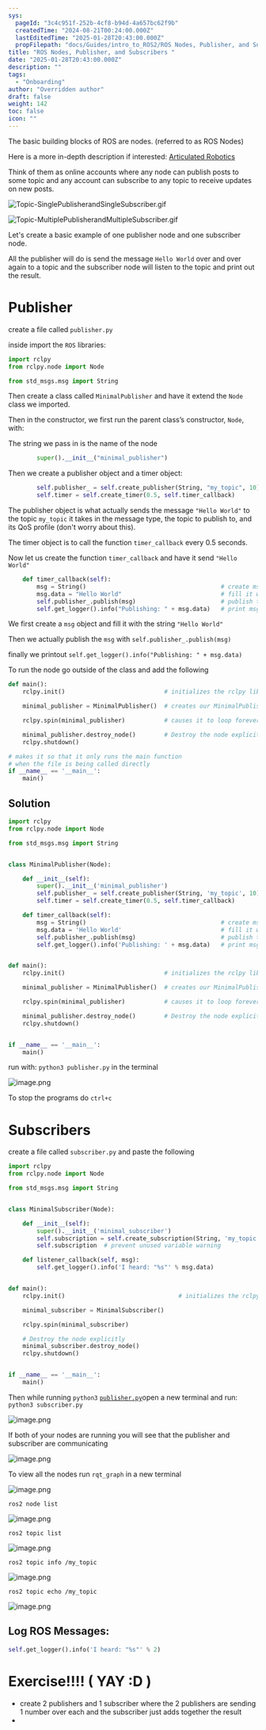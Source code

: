 ```yaml
---
sys:
  pageId: "3c4c951f-252b-4cf8-b94d-4a657bc62f9b"
  createdTime: "2024-08-21T00:24:00.000Z"
  lastEditedTime: "2025-01-28T20:43:00.000Z"
  propFilepath: "docs/Guides/intro_to_ROS2/ROS Nodes, Publisher, and Subscribers .md"
title: "ROS Nodes, Publisher, and Subscribers "
date: "2025-01-28T20:43:00.000Z"
description: ""
tags:
  - "Onboarding"
author: "Overridden author"
draft: false
weight: 142
toc: false
icon: ""
---
```


The basic building blocks of ROS are nodes. (referred to as ROS Nodes)

Here is a more in-depth description if interested: [Articulated Robotics](https://articulatedrobotics.xyz/tutorials/ready-for-ros/ros-overview#2-nodes)

Think of them as online accounts where any node can publish posts to some topic and any account can subscribe to any topic to receive updates on new posts.

![Topic-SinglePublisherandSingleSubscriber.gif](https://docs.ros.org/en/humble/_images/Topic-SinglePublisherandSingleSubscriber.gif)

![Topic-MultiplePublisherandMultipleSubscriber.gif](https://docs.ros.org/en/humble/_images/Topic-MultiplePublisherandMultipleSubscriber.gif)

Let's create a basic example of one publisher node and one subscriber node.

All the publisher will do is send the message `Hello World` over and over again to a topic and the subscriber node will listen to the topic and print out the result.

# Publisher

create a file called `publisher.py` 

inside import the `ROS` libraries:

```python
import rclpy
from rclpy.node import Node

from std_msgs.msg import String
```

Then create a class called `MinimalPublisher` and have it extend the `Node` class we imported.

Then in the constructor, we first run the parent class’s constructor, `Node`, with:

The string we pass in is the name of the node

```python
        super().__init__("minimal_publisher")
```

Then we create a publisher object and a timer object:

```python
        self.publisher_ = self.create_publisher(String, "my_topic", 10)
        self.timer = self.create_timer(0.5, self.timer_callback)
```

The publisher object is what actually sends the message `"Hello World"` to the topic `my_topic` it takes in the message type, the topic to publish to, and its QoS profile (don't worry about this).

The timer object is to call the function `timer_callback` every 0.5 seconds.

Now let us create the function `timer_callback` and have it send `"Hello World"`

```python
    def timer_callback(self):
        msg = String()                                      # create msg object
        msg.data = "Hello World"                            # fill it with data
        self.publisher_.publish(msg)                        # publish the message
        self.get_logger().info("Publishing: " + msg.data)   # print msg
```

We first create a `msg` object and fill it with the string `"Hello World"`

Then we actually publish the `msg` with `self.publisher_.publish(msg)`

finally we printout `self.get_logger().info("Publishing: " + msg.data)`

To run the node go outside of the class and add the following

```python
def main():
    rclpy.init()                            # initializes the rclpy library

    minimal_publisher = MinimalPublisher()  # creates our MinimalPublisher object

    rclpy.spin(minimal_publisher)           # causes it to loop forever

    minimal_publisher.destroy_node()        # Destroy the node explicitly
    rclpy.shutdown()

# makes it so that it only runs the main function
# when the file is being called directly
if __name__ == '__main__': 
    main()
```

## Solution

```python
import rclpy
from rclpy.node import Node

from std_msgs.msg import String


class MinimalPublisher(Node):

    def __init__(self):
        super().__init__('minimal_publisher')
        self.publisher_ = self.create_publisher(String, 'my_topic', 10)
        self.timer = self.create_timer(0.5, self.timer_callback)

    def timer_callback(self):
        msg = String()                                      # create msg object
        msg.data = 'Hello World'                            # fill it with data
        self.publisher_.publish(msg)                        # publish the message
        self.get_logger().info('Publishing: ' + msg.data)   # print msg


def main():
    rclpy.init()                            # initializes the rclpy library

    minimal_publisher = MinimalPublisher()  # creates our MinimalPublisher object

    rclpy.spin(minimal_publisher)           # causes it to loop forever

    minimal_publisher.destroy_node()        # Destroy the node explicitly
    rclpy.shutdown()


if __name__ == '__main__':
    main()
```

run with: `python3 publisher.py` in the terminal

![image.png](https://prod-files-secure.s3.us-west-2.amazonaws.com/d518164a-d88e-44d1-a4ee-3adb3bd8bce0/9214accb-ad5b-44f1-a31c-b3167c59138b/image.png?X-Amz-Algorithm=AWS4-HMAC-SHA256&X-Amz-Content-Sha256=UNSIGNED-PAYLOAD&X-Amz-Credential=ASIAZI2LB466V4M25QQ4%2F20250408%2Fus-west-2%2Fs3%2Faws4_request&X-Amz-Date=20250408T200840Z&X-Amz-Expires=3600&X-Amz-Security-Token=IQoJb3JpZ2luX2VjEAQaCXVzLXdlc3QtMiJGMEQCIDNgSEDFkGZeWqj1YtYrX3RCb1hrRcWTBW7aghzWhTOrAiAh1yJOCVe8yw%2FFrbMocWY3alCACE3j9AQio0X2vYSteSr%2FAwh8EAAaDDYzNzQyMzE4MzgwNSIMluWMxJ%2B6iLzC0iRmKtwD6fZPEZA43oAEYjfgbdHL3%2FBfBtsP0t6scDcLO9xh9EWLK%2BzLfkix4wtNsVQkcivTBFVSq3WrPPKd6JtJ3zJUYtjc1XTFIEh7IZcHteMbjWdikZsYpLqHwRop311F3XdVdzOC3BqkKjscDqMI47a4PzNOfzonvvkBS4q5CRRWn45t4MarA2%2FQtjHOnSnt92UtGwsHlzYcqGgQic%2BGJdfHQPIE24qPRiX8LabWtbzHkO6Voys2zLJy%2FwquuYEQP93eoOvgQaW9CFegEfiES6yVsZURnvGbQx579k61fDWLLwozKQDYRu4j3EfdRj3rdUIOxWWRsN%2B6lpRxcjjTCtPkdFBxLutd9xK9bXZzXkvVAdRRPTXvG2U4QWGjbI7ky6bijozs9eEpeSS%2Ba0De2uRxdg91JlJjQ3jhqNk1QHKo%2FS9bIoMsJFfeJFnWRSp2vV9U7gNFGlx2vzsW%2BTVLN37dipnLxDiZRO5U8Qk6%2BTaaZ3cT6ghmmUUSefopmENbiop6tYh1xDf%2BrRrm6ycKxpy8xp9PpZWVNoPDMpiLPQ10Uaniht%2FJC7FaYO2ET4uiw95eRanXE4%2FsmxM4t%2FrY1v6NmWPB%2FvgWpFcCyG%2F51xihwNsRmbNLMV18hXBHGqowmu%2FVvwY6pgFyWhM67I6lzUBf6pvnMAebwwChM4RhkMSOPEHAYWuh7boOBqjDXMZpOQMrVFg7o3aeL6fNBZKQfA4yjXp7rohhfXa7KMjp8xl5csUNiE0uoX1oE9tD%2FKzbKZrH4pWLkXlVbsTkWRnioo6HJoF%2FYX3klWRPLNWxys9F7%2BM8WoPNmXQpQR5miCdFDYPTr7P6PkFIyoZG%2Fo%2Fsa%2FmzKP2HND%2FKZnXH1OQU&X-Amz-Signature=828c2ad12e7e618ffdbc228b0ffe6849ed0626e2d6df1acd722df2f4068c3f54&X-Amz-SignedHeaders=host&x-id=GetObject)

To stop the programs do `ctrl+c`

# Subscribers

create a file called `subscriber.py` and paste the following

```python
import rclpy
from rclpy.node import Node

from std_msgs.msg import String


class MinimalSubscriber(Node):

    def __init__(self):
        super().__init__('minimal_subscriber')
        self.subscription = self.create_subscription(String, 'my_topic', self.listener_callback, 10)
        self.subscription  # prevent unused variable warning

    def listener_callback(self, msg):
        self.get_logger().info('I heard: "%s"' % msg.data)


def main():
    rclpy.init()                                # initializes the rclpy library

    minimal_subscriber = MinimalSubscriber()

    rclpy.spin(minimal_subscriber)

    # Destroy the node explicitly
    minimal_subscriber.destroy_node()
    rclpy.shutdown()


if __name__ == '__main__':
    main()
```

Then while running `python3` [`publisher.py`](http://publisher.py/)open a new terminal and run: `python3 subscriber.py` 

![image.png](https://prod-files-secure.s3.us-west-2.amazonaws.com/d518164a-d88e-44d1-a4ee-3adb3bd8bce0/611fccf2-c738-4dbd-94e9-98f209092866/image.png?X-Amz-Algorithm=AWS4-HMAC-SHA256&X-Amz-Content-Sha256=UNSIGNED-PAYLOAD&X-Amz-Credential=ASIAZI2LB466V4M25QQ4%2F20250408%2Fus-west-2%2Fs3%2Faws4_request&X-Amz-Date=20250408T200840Z&X-Amz-Expires=3600&X-Amz-Security-Token=IQoJb3JpZ2luX2VjEAQaCXVzLXdlc3QtMiJGMEQCIDNgSEDFkGZeWqj1YtYrX3RCb1hrRcWTBW7aghzWhTOrAiAh1yJOCVe8yw%2FFrbMocWY3alCACE3j9AQio0X2vYSteSr%2FAwh8EAAaDDYzNzQyMzE4MzgwNSIMluWMxJ%2B6iLzC0iRmKtwD6fZPEZA43oAEYjfgbdHL3%2FBfBtsP0t6scDcLO9xh9EWLK%2BzLfkix4wtNsVQkcivTBFVSq3WrPPKd6JtJ3zJUYtjc1XTFIEh7IZcHteMbjWdikZsYpLqHwRop311F3XdVdzOC3BqkKjscDqMI47a4PzNOfzonvvkBS4q5CRRWn45t4MarA2%2FQtjHOnSnt92UtGwsHlzYcqGgQic%2BGJdfHQPIE24qPRiX8LabWtbzHkO6Voys2zLJy%2FwquuYEQP93eoOvgQaW9CFegEfiES6yVsZURnvGbQx579k61fDWLLwozKQDYRu4j3EfdRj3rdUIOxWWRsN%2B6lpRxcjjTCtPkdFBxLutd9xK9bXZzXkvVAdRRPTXvG2U4QWGjbI7ky6bijozs9eEpeSS%2Ba0De2uRxdg91JlJjQ3jhqNk1QHKo%2FS9bIoMsJFfeJFnWRSp2vV9U7gNFGlx2vzsW%2BTVLN37dipnLxDiZRO5U8Qk6%2BTaaZ3cT6ghmmUUSefopmENbiop6tYh1xDf%2BrRrm6ycKxpy8xp9PpZWVNoPDMpiLPQ10Uaniht%2FJC7FaYO2ET4uiw95eRanXE4%2FsmxM4t%2FrY1v6NmWPB%2FvgWpFcCyG%2F51xihwNsRmbNLMV18hXBHGqowmu%2FVvwY6pgFyWhM67I6lzUBf6pvnMAebwwChM4RhkMSOPEHAYWuh7boOBqjDXMZpOQMrVFg7o3aeL6fNBZKQfA4yjXp7rohhfXa7KMjp8xl5csUNiE0uoX1oE9tD%2FKzbKZrH4pWLkXlVbsTkWRnioo6HJoF%2FYX3klWRPLNWxys9F7%2BM8WoPNmXQpQR5miCdFDYPTr7P6PkFIyoZG%2Fo%2Fsa%2FmzKP2HND%2FKZnXH1OQU&X-Amz-Signature=cd4a671469e8e110e500be614b6fa999c50d3647a993a48e7c46616084bc4392&X-Amz-SignedHeaders=host&x-id=GetObject)

If both of your nodes are running you will see that the publisher and subscriber are communicating

![image.png](https://prod-files-secure.s3.us-west-2.amazonaws.com/d518164a-d88e-44d1-a4ee-3adb3bd8bce0/eea428b5-1cf0-43bb-a30b-81cbaf6c5c78/image.png?X-Amz-Algorithm=AWS4-HMAC-SHA256&X-Amz-Content-Sha256=UNSIGNED-PAYLOAD&X-Amz-Credential=ASIAZI2LB466V4M25QQ4%2F20250408%2Fus-west-2%2Fs3%2Faws4_request&X-Amz-Date=20250408T200840Z&X-Amz-Expires=3600&X-Amz-Security-Token=IQoJb3JpZ2luX2VjEAQaCXVzLXdlc3QtMiJGMEQCIDNgSEDFkGZeWqj1YtYrX3RCb1hrRcWTBW7aghzWhTOrAiAh1yJOCVe8yw%2FFrbMocWY3alCACE3j9AQio0X2vYSteSr%2FAwh8EAAaDDYzNzQyMzE4MzgwNSIMluWMxJ%2B6iLzC0iRmKtwD6fZPEZA43oAEYjfgbdHL3%2FBfBtsP0t6scDcLO9xh9EWLK%2BzLfkix4wtNsVQkcivTBFVSq3WrPPKd6JtJ3zJUYtjc1XTFIEh7IZcHteMbjWdikZsYpLqHwRop311F3XdVdzOC3BqkKjscDqMI47a4PzNOfzonvvkBS4q5CRRWn45t4MarA2%2FQtjHOnSnt92UtGwsHlzYcqGgQic%2BGJdfHQPIE24qPRiX8LabWtbzHkO6Voys2zLJy%2FwquuYEQP93eoOvgQaW9CFegEfiES6yVsZURnvGbQx579k61fDWLLwozKQDYRu4j3EfdRj3rdUIOxWWRsN%2B6lpRxcjjTCtPkdFBxLutd9xK9bXZzXkvVAdRRPTXvG2U4QWGjbI7ky6bijozs9eEpeSS%2Ba0De2uRxdg91JlJjQ3jhqNk1QHKo%2FS9bIoMsJFfeJFnWRSp2vV9U7gNFGlx2vzsW%2BTVLN37dipnLxDiZRO5U8Qk6%2BTaaZ3cT6ghmmUUSefopmENbiop6tYh1xDf%2BrRrm6ycKxpy8xp9PpZWVNoPDMpiLPQ10Uaniht%2FJC7FaYO2ET4uiw95eRanXE4%2FsmxM4t%2FrY1v6NmWPB%2FvgWpFcCyG%2F51xihwNsRmbNLMV18hXBHGqowmu%2FVvwY6pgFyWhM67I6lzUBf6pvnMAebwwChM4RhkMSOPEHAYWuh7boOBqjDXMZpOQMrVFg7o3aeL6fNBZKQfA4yjXp7rohhfXa7KMjp8xl5csUNiE0uoX1oE9tD%2FKzbKZrH4pWLkXlVbsTkWRnioo6HJoF%2FYX3klWRPLNWxys9F7%2BM8WoPNmXQpQR5miCdFDYPTr7P6PkFIyoZG%2Fo%2Fsa%2FmzKP2HND%2FKZnXH1OQU&X-Amz-Signature=aed7f98bc965749f493c5967ea525b9f237d6069d97096bd90a8ec4429653e24&X-Amz-SignedHeaders=host&x-id=GetObject)

To view all the nodes run `rqt_graph` in a new terminal

![image.png](https://prod-files-secure.s3.us-west-2.amazonaws.com/d518164a-d88e-44d1-a4ee-3adb3bd8bce0/1d98e964-4318-4d62-b5c4-8c8f78368598/image.png?X-Amz-Algorithm=AWS4-HMAC-SHA256&X-Amz-Content-Sha256=UNSIGNED-PAYLOAD&X-Amz-Credential=ASIAZI2LB466V4M25QQ4%2F20250408%2Fus-west-2%2Fs3%2Faws4_request&X-Amz-Date=20250408T200840Z&X-Amz-Expires=3600&X-Amz-Security-Token=IQoJb3JpZ2luX2VjEAQaCXVzLXdlc3QtMiJGMEQCIDNgSEDFkGZeWqj1YtYrX3RCb1hrRcWTBW7aghzWhTOrAiAh1yJOCVe8yw%2FFrbMocWY3alCACE3j9AQio0X2vYSteSr%2FAwh8EAAaDDYzNzQyMzE4MzgwNSIMluWMxJ%2B6iLzC0iRmKtwD6fZPEZA43oAEYjfgbdHL3%2FBfBtsP0t6scDcLO9xh9EWLK%2BzLfkix4wtNsVQkcivTBFVSq3WrPPKd6JtJ3zJUYtjc1XTFIEh7IZcHteMbjWdikZsYpLqHwRop311F3XdVdzOC3BqkKjscDqMI47a4PzNOfzonvvkBS4q5CRRWn45t4MarA2%2FQtjHOnSnt92UtGwsHlzYcqGgQic%2BGJdfHQPIE24qPRiX8LabWtbzHkO6Voys2zLJy%2FwquuYEQP93eoOvgQaW9CFegEfiES6yVsZURnvGbQx579k61fDWLLwozKQDYRu4j3EfdRj3rdUIOxWWRsN%2B6lpRxcjjTCtPkdFBxLutd9xK9bXZzXkvVAdRRPTXvG2U4QWGjbI7ky6bijozs9eEpeSS%2Ba0De2uRxdg91JlJjQ3jhqNk1QHKo%2FS9bIoMsJFfeJFnWRSp2vV9U7gNFGlx2vzsW%2BTVLN37dipnLxDiZRO5U8Qk6%2BTaaZ3cT6ghmmUUSefopmENbiop6tYh1xDf%2BrRrm6ycKxpy8xp9PpZWVNoPDMpiLPQ10Uaniht%2FJC7FaYO2ET4uiw95eRanXE4%2FsmxM4t%2FrY1v6NmWPB%2FvgWpFcCyG%2F51xihwNsRmbNLMV18hXBHGqowmu%2FVvwY6pgFyWhM67I6lzUBf6pvnMAebwwChM4RhkMSOPEHAYWuh7boOBqjDXMZpOQMrVFg7o3aeL6fNBZKQfA4yjXp7rohhfXa7KMjp8xl5csUNiE0uoX1oE9tD%2FKzbKZrH4pWLkXlVbsTkWRnioo6HJoF%2FYX3klWRPLNWxys9F7%2BM8WoPNmXQpQR5miCdFDYPTr7P6PkFIyoZG%2Fo%2Fsa%2FmzKP2HND%2FKZnXH1OQU&X-Amz-Signature=f79b2253b779e30aa08452c44124eaedcb9d45b80500ba02cda2563cd4d5aecc&X-Amz-SignedHeaders=host&x-id=GetObject)

`ros2 node list`

![image.png](https://prod-files-secure.s3.us-west-2.amazonaws.com/d518164a-d88e-44d1-a4ee-3adb3bd8bce0/680ac8cf-e6d9-4164-9ece-5b9a6fccffee/image.png?X-Amz-Algorithm=AWS4-HMAC-SHA256&X-Amz-Content-Sha256=UNSIGNED-PAYLOAD&X-Amz-Credential=ASIAZI2LB466V4M25QQ4%2F20250408%2Fus-west-2%2Fs3%2Faws4_request&X-Amz-Date=20250408T200840Z&X-Amz-Expires=3600&X-Amz-Security-Token=IQoJb3JpZ2luX2VjEAQaCXVzLXdlc3QtMiJGMEQCIDNgSEDFkGZeWqj1YtYrX3RCb1hrRcWTBW7aghzWhTOrAiAh1yJOCVe8yw%2FFrbMocWY3alCACE3j9AQio0X2vYSteSr%2FAwh8EAAaDDYzNzQyMzE4MzgwNSIMluWMxJ%2B6iLzC0iRmKtwD6fZPEZA43oAEYjfgbdHL3%2FBfBtsP0t6scDcLO9xh9EWLK%2BzLfkix4wtNsVQkcivTBFVSq3WrPPKd6JtJ3zJUYtjc1XTFIEh7IZcHteMbjWdikZsYpLqHwRop311F3XdVdzOC3BqkKjscDqMI47a4PzNOfzonvvkBS4q5CRRWn45t4MarA2%2FQtjHOnSnt92UtGwsHlzYcqGgQic%2BGJdfHQPIE24qPRiX8LabWtbzHkO6Voys2zLJy%2FwquuYEQP93eoOvgQaW9CFegEfiES6yVsZURnvGbQx579k61fDWLLwozKQDYRu4j3EfdRj3rdUIOxWWRsN%2B6lpRxcjjTCtPkdFBxLutd9xK9bXZzXkvVAdRRPTXvG2U4QWGjbI7ky6bijozs9eEpeSS%2Ba0De2uRxdg91JlJjQ3jhqNk1QHKo%2FS9bIoMsJFfeJFnWRSp2vV9U7gNFGlx2vzsW%2BTVLN37dipnLxDiZRO5U8Qk6%2BTaaZ3cT6ghmmUUSefopmENbiop6tYh1xDf%2BrRrm6ycKxpy8xp9PpZWVNoPDMpiLPQ10Uaniht%2FJC7FaYO2ET4uiw95eRanXE4%2FsmxM4t%2FrY1v6NmWPB%2FvgWpFcCyG%2F51xihwNsRmbNLMV18hXBHGqowmu%2FVvwY6pgFyWhM67I6lzUBf6pvnMAebwwChM4RhkMSOPEHAYWuh7boOBqjDXMZpOQMrVFg7o3aeL6fNBZKQfA4yjXp7rohhfXa7KMjp8xl5csUNiE0uoX1oE9tD%2FKzbKZrH4pWLkXlVbsTkWRnioo6HJoF%2FYX3klWRPLNWxys9F7%2BM8WoPNmXQpQR5miCdFDYPTr7P6PkFIyoZG%2Fo%2Fsa%2FmzKP2HND%2FKZnXH1OQU&X-Amz-Signature=240caa188a983e0ac041e95f901df701974fdb7d7c81ce0431e33a454c12daad&X-Amz-SignedHeaders=host&x-id=GetObject)

`ros2 topic list`

![image.png](https://prod-files-secure.s3.us-west-2.amazonaws.com/d518164a-d88e-44d1-a4ee-3adb3bd8bce0/eee2ebe1-27ef-4a4a-96fb-2ca54126fb29/image.png?X-Amz-Algorithm=AWS4-HMAC-SHA256&X-Amz-Content-Sha256=UNSIGNED-PAYLOAD&X-Amz-Credential=ASIAZI2LB466V4M25QQ4%2F20250408%2Fus-west-2%2Fs3%2Faws4_request&X-Amz-Date=20250408T200840Z&X-Amz-Expires=3600&X-Amz-Security-Token=IQoJb3JpZ2luX2VjEAQaCXVzLXdlc3QtMiJGMEQCIDNgSEDFkGZeWqj1YtYrX3RCb1hrRcWTBW7aghzWhTOrAiAh1yJOCVe8yw%2FFrbMocWY3alCACE3j9AQio0X2vYSteSr%2FAwh8EAAaDDYzNzQyMzE4MzgwNSIMluWMxJ%2B6iLzC0iRmKtwD6fZPEZA43oAEYjfgbdHL3%2FBfBtsP0t6scDcLO9xh9EWLK%2BzLfkix4wtNsVQkcivTBFVSq3WrPPKd6JtJ3zJUYtjc1XTFIEh7IZcHteMbjWdikZsYpLqHwRop311F3XdVdzOC3BqkKjscDqMI47a4PzNOfzonvvkBS4q5CRRWn45t4MarA2%2FQtjHOnSnt92UtGwsHlzYcqGgQic%2BGJdfHQPIE24qPRiX8LabWtbzHkO6Voys2zLJy%2FwquuYEQP93eoOvgQaW9CFegEfiES6yVsZURnvGbQx579k61fDWLLwozKQDYRu4j3EfdRj3rdUIOxWWRsN%2B6lpRxcjjTCtPkdFBxLutd9xK9bXZzXkvVAdRRPTXvG2U4QWGjbI7ky6bijozs9eEpeSS%2Ba0De2uRxdg91JlJjQ3jhqNk1QHKo%2FS9bIoMsJFfeJFnWRSp2vV9U7gNFGlx2vzsW%2BTVLN37dipnLxDiZRO5U8Qk6%2BTaaZ3cT6ghmmUUSefopmENbiop6tYh1xDf%2BrRrm6ycKxpy8xp9PpZWVNoPDMpiLPQ10Uaniht%2FJC7FaYO2ET4uiw95eRanXE4%2FsmxM4t%2FrY1v6NmWPB%2FvgWpFcCyG%2F51xihwNsRmbNLMV18hXBHGqowmu%2FVvwY6pgFyWhM67I6lzUBf6pvnMAebwwChM4RhkMSOPEHAYWuh7boOBqjDXMZpOQMrVFg7o3aeL6fNBZKQfA4yjXp7rohhfXa7KMjp8xl5csUNiE0uoX1oE9tD%2FKzbKZrH4pWLkXlVbsTkWRnioo6HJoF%2FYX3klWRPLNWxys9F7%2BM8WoPNmXQpQR5miCdFDYPTr7P6PkFIyoZG%2Fo%2Fsa%2FmzKP2HND%2FKZnXH1OQU&X-Amz-Signature=3172186c97c366b984459a4975afac725d30481a448707c7f81a5b14badcfc44&X-Amz-SignedHeaders=host&x-id=GetObject)

`ros2 topic info /my_topic`

![image.png](https://prod-files-secure.s3.us-west-2.amazonaws.com/d518164a-d88e-44d1-a4ee-3adb3bd8bce0/6288ef12-cb9e-406f-b9eb-65feed3a9011/image.png?X-Amz-Algorithm=AWS4-HMAC-SHA256&X-Amz-Content-Sha256=UNSIGNED-PAYLOAD&X-Amz-Credential=ASIAZI2LB466V4M25QQ4%2F20250408%2Fus-west-2%2Fs3%2Faws4_request&X-Amz-Date=20250408T200840Z&X-Amz-Expires=3600&X-Amz-Security-Token=IQoJb3JpZ2luX2VjEAQaCXVzLXdlc3QtMiJGMEQCIDNgSEDFkGZeWqj1YtYrX3RCb1hrRcWTBW7aghzWhTOrAiAh1yJOCVe8yw%2FFrbMocWY3alCACE3j9AQio0X2vYSteSr%2FAwh8EAAaDDYzNzQyMzE4MzgwNSIMluWMxJ%2B6iLzC0iRmKtwD6fZPEZA43oAEYjfgbdHL3%2FBfBtsP0t6scDcLO9xh9EWLK%2BzLfkix4wtNsVQkcivTBFVSq3WrPPKd6JtJ3zJUYtjc1XTFIEh7IZcHteMbjWdikZsYpLqHwRop311F3XdVdzOC3BqkKjscDqMI47a4PzNOfzonvvkBS4q5CRRWn45t4MarA2%2FQtjHOnSnt92UtGwsHlzYcqGgQic%2BGJdfHQPIE24qPRiX8LabWtbzHkO6Voys2zLJy%2FwquuYEQP93eoOvgQaW9CFegEfiES6yVsZURnvGbQx579k61fDWLLwozKQDYRu4j3EfdRj3rdUIOxWWRsN%2B6lpRxcjjTCtPkdFBxLutd9xK9bXZzXkvVAdRRPTXvG2U4QWGjbI7ky6bijozs9eEpeSS%2Ba0De2uRxdg91JlJjQ3jhqNk1QHKo%2FS9bIoMsJFfeJFnWRSp2vV9U7gNFGlx2vzsW%2BTVLN37dipnLxDiZRO5U8Qk6%2BTaaZ3cT6ghmmUUSefopmENbiop6tYh1xDf%2BrRrm6ycKxpy8xp9PpZWVNoPDMpiLPQ10Uaniht%2FJC7FaYO2ET4uiw95eRanXE4%2FsmxM4t%2FrY1v6NmWPB%2FvgWpFcCyG%2F51xihwNsRmbNLMV18hXBHGqowmu%2FVvwY6pgFyWhM67I6lzUBf6pvnMAebwwChM4RhkMSOPEHAYWuh7boOBqjDXMZpOQMrVFg7o3aeL6fNBZKQfA4yjXp7rohhfXa7KMjp8xl5csUNiE0uoX1oE9tD%2FKzbKZrH4pWLkXlVbsTkWRnioo6HJoF%2FYX3klWRPLNWxys9F7%2BM8WoPNmXQpQR5miCdFDYPTr7P6PkFIyoZG%2Fo%2Fsa%2FmzKP2HND%2FKZnXH1OQU&X-Amz-Signature=e99899396d4b8deb5727056556f128a3fba280d048de9b829acf574afcf87778&X-Amz-SignedHeaders=host&x-id=GetObject)

`ros2 topic echo /my_topic`

![image.png](https://prod-files-secure.s3.us-west-2.amazonaws.com/d518164a-d88e-44d1-a4ee-3adb3bd8bce0/0a6fcb4d-422d-4a6c-a803-749ef4adf2c6/image.png?X-Amz-Algorithm=AWS4-HMAC-SHA256&X-Amz-Content-Sha256=UNSIGNED-PAYLOAD&X-Amz-Credential=ASIAZI2LB466V4M25QQ4%2F20250408%2Fus-west-2%2Fs3%2Faws4_request&X-Amz-Date=20250408T200840Z&X-Amz-Expires=3600&X-Amz-Security-Token=IQoJb3JpZ2luX2VjEAQaCXVzLXdlc3QtMiJGMEQCIDNgSEDFkGZeWqj1YtYrX3RCb1hrRcWTBW7aghzWhTOrAiAh1yJOCVe8yw%2FFrbMocWY3alCACE3j9AQio0X2vYSteSr%2FAwh8EAAaDDYzNzQyMzE4MzgwNSIMluWMxJ%2B6iLzC0iRmKtwD6fZPEZA43oAEYjfgbdHL3%2FBfBtsP0t6scDcLO9xh9EWLK%2BzLfkix4wtNsVQkcivTBFVSq3WrPPKd6JtJ3zJUYtjc1XTFIEh7IZcHteMbjWdikZsYpLqHwRop311F3XdVdzOC3BqkKjscDqMI47a4PzNOfzonvvkBS4q5CRRWn45t4MarA2%2FQtjHOnSnt92UtGwsHlzYcqGgQic%2BGJdfHQPIE24qPRiX8LabWtbzHkO6Voys2zLJy%2FwquuYEQP93eoOvgQaW9CFegEfiES6yVsZURnvGbQx579k61fDWLLwozKQDYRu4j3EfdRj3rdUIOxWWRsN%2B6lpRxcjjTCtPkdFBxLutd9xK9bXZzXkvVAdRRPTXvG2U4QWGjbI7ky6bijozs9eEpeSS%2Ba0De2uRxdg91JlJjQ3jhqNk1QHKo%2FS9bIoMsJFfeJFnWRSp2vV9U7gNFGlx2vzsW%2BTVLN37dipnLxDiZRO5U8Qk6%2BTaaZ3cT6ghmmUUSefopmENbiop6tYh1xDf%2BrRrm6ycKxpy8xp9PpZWVNoPDMpiLPQ10Uaniht%2FJC7FaYO2ET4uiw95eRanXE4%2FsmxM4t%2FrY1v6NmWPB%2FvgWpFcCyG%2F51xihwNsRmbNLMV18hXBHGqowmu%2FVvwY6pgFyWhM67I6lzUBf6pvnMAebwwChM4RhkMSOPEHAYWuh7boOBqjDXMZpOQMrVFg7o3aeL6fNBZKQfA4yjXp7rohhfXa7KMjp8xl5csUNiE0uoX1oE9tD%2FKzbKZrH4pWLkXlVbsTkWRnioo6HJoF%2FYX3klWRPLNWxys9F7%2BM8WoPNmXQpQR5miCdFDYPTr7P6PkFIyoZG%2Fo%2Fsa%2FmzKP2HND%2FKZnXH1OQU&X-Amz-Signature=afd799b06fb204944a295d611defe61db8cfaedcae70ca9580a284f5d9316c27&X-Amz-SignedHeaders=host&x-id=GetObject)

## Log ROS Messages:

```python
self.get_logger().info('I heard: "%s"' % 2)
```

# Exercise!!!! ( YAY :D )

- create 2 publishers and 1 subscriber where the 2 publishers are sending 1 number over each and the subscriber just adds together the result
- 
